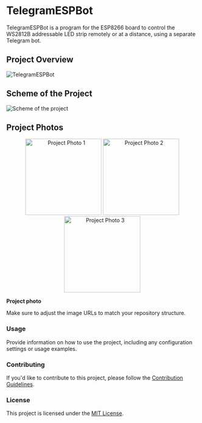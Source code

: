 # TelegramESPBot

TelegramESPBot is a program for the ESP8266 board to control the WS2812B addressable LED strip remotely or at a distance, using a separate Telegram bot.

## Project Overview

![TelegramESPBot](https://github.com/VlaVi21/TelegramESPBot/raw/assets/87720270/fc7c3e30-fdd6-4167-a299-b753c10ffc46)

## Scheme of the Project

![Scheme of the project](https://github.com/VlaVi21/TelegramESPBot/raw/assets/87720270/cb14a261-cf54-43be-b08f-60821f178caa)

## Project Photos

<div align="center">
  <img src="https://github.com/VlaVi21/TelegramESPBot/raw/assets/87720270/36da71d5-d1f6-4b31-bd5e-d842ce329bae" alt="Project Photo 1" width="200">
  <img src="https://github.com/VlaVi21/TelegramESPBot/raw/assets/87720270/b2fad63d-f7b0-43a5-8bd0-c053820e2dfb" alt="Project Photo 2" width="200">
  <img src="https://github.com/VlaVi21/TelegramESPBot/raw/assets/87720270/72388340-fca6-4a4b-bb7d-e4f88bda7119" alt="Project Photo 3" width="200">
</div>

**Project photo**

Make sure to adjust the image URLs to match your repository structure.

### Usage

Provide information on how to use the project, including any configuration settings or usage examples.

### Contributing

If you'd like to contribute to this project, please follow the [Contribution Guidelines](CONTRIBUTING.md).

### License

This project is licensed under the [MIT License](LICENSE).




